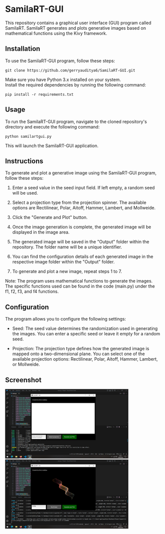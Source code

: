 # SamilaRT-GUI

This repository contains a graphical user interface (GUI) program called SamilaRT. SamilaRT generates and plots generative images based on mathematical functions using the Kivy framework.

## Installation

To use the SamilaRT-GUI program, follow these steps:

```
git clone https://github.com/gerryauditya6/SamilaRT-GUI.git
```

Make sure you have Python 3.x installed on your system.    
Install the required dependencies by running the following command:
```
pip install -r requirements.txt
```


## Usage

To run the SamilaRT-GUI program, navigate to the cloned repository's directory and execute the following command:
```
python samilartgui.py
```

This will launch the SamilaRT-GUI application.

## Instructions

To generate and plot a generative image using the SamilaRT-GUI program, follow these steps:

1. Enter a seed value in the seed input field. If left empty, a random seed will be used.

2. Select a projection type from the projection spinner. The available options are Rectilinear, Polar, Aitoff, Hammer, Lambert, and Mollweide.

3. Click the "Generate and Plot" button.

5. Once the image generation is complete, the generated image will be displayed in the image area.

6. The generated image will be saved in the "Output" folder within the repository. The folder name will be a unique identifier.

7. You can find the configuration details of each generated image in the respective image folder within the "Output" folder.

8. To generate and plot a new image, repeat steps 1 to 7.

Note: The program uses mathematical functions to generate the images. The specific functions used can be found in the code (main.py) under the f1, f2, f3, and f4 functions.

## Configuration

The program allows you to configure the following settings:

- Seed: The seed value determines the randomization used in generating the images. You can enter a specific seed or leave it empty for a random seed.

- Projection: The projection type defines how the generated image is mapped onto a two-dimensional plane. You can select one of the available projection options: Rectilinear, Polar, Aitoff, Hammer, Lambert, or Mollweide.

## Screenshot
<div>
  <img src="images/screenshot1.png" alt="Gambar 1" width="400" style="margin-right: 20px">
  <img src="images/screenshot2.png" alt="Gambar 2" width="400">
</div>
